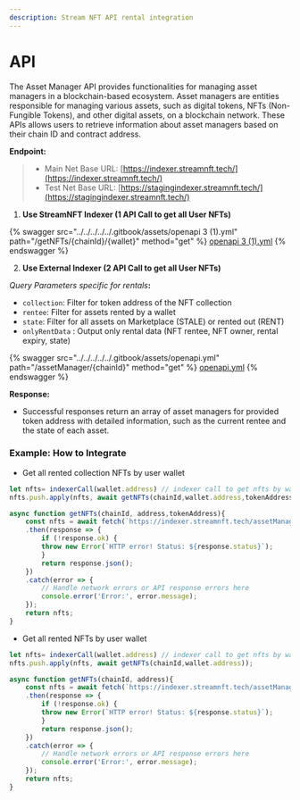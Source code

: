 ```yaml
---
description: Stream NFT API rental integration
---
```


# API

The Asset Manager API provides functionalities for managing asset managers in a blockchain-based ecosystem. Asset managers are entities responsible for managing various assets, such as digital tokens, NFTs (Non-Fungible Tokens), and other digital assets, on a blockchain network. These APIs allows users to retrieve information about asset managers based on their chain ID and contract address.

**Endpoint:**

> * Main Net Base URL: [https://indexer.streamnft.tech/](https://indexer.streamnft.tech/)
> * Test Net Base URL: [https://stagingindexer.streamnft.tech/](https://stagingindexer.streamnft.tech/)



1. **Use StreamNFT Indexer (1 API Call to get all User NFTs)**

{% swagger src="../../../../../.gitbook/assets/openapi 3 (1).yml" path="/getNFTs/{chainId}/{wallet}" method="get" %}
[openapi 3 (1).yml](<../../../../../.gitbook/assets/openapi 3 (1).yml>)
{% endswagger %}

2. **Use External Indexer (2 API Call to get all User NFTs)**

_Query Parameters specific for rentals_**:**

* `collection`: Filter for token address of the NFT collection
* `rentee`: Filter for assets rented by a wallet
* `state`: Filter for all assets on Marketplace (STALE) or rented out (RENT)
* `onlyRentData` : Output only rental data (NFT rentee, NFT owner,  rental expiry, state)

{% swagger src="../../../../../.gitbook/assets/openapi.yml" path="/assetManager/{chainId}" method="get" %}
[openapi.yml](../../../../../.gitbook/assets/openapi.yml)
{% endswagger %}

**Response:**

* Successful responses return an array of asset managers for provided token address with detailed information, such as the current rentee and the state of each asset.

### Example: How to Integrate

* Get all rented collection NFTs by user wallet

```javascript
let nfts= indexerCall(wallet.address) // indexer call to get nfts by wallet
nfts.push.apply(nfts, await getNFTs(chainId,wallet.address,tokenAddress));

async function getNFTs(chainId, address,tokenAddress){
    const nfts = await fetch(`https://indexer.streamnft.tech/assetManager/${chainId}?user=${walletAddress}&collection=${collectionAddress}`)
    .then(response => {
        if (!response.ok) {
        throw new Error(`HTTP error! Status: ${response.status}`);
        }
        return response.json();
    })
    .catch(error => {
        // Handle network errors or API response errors here
        console.error('Error:', error.message);
    });
    return nfts;
}
```

* Get all rented NFTs by user wallet

```javascript
let nfts= indexerCall(wallet.address) // indexer call to get nfts by wallet
nfts.push.apply(nfts, await getNFTs(chainId,wallet.address));

async function getNFTs(chainId, address){
    const nfts = await fetch(`https://indexer.streamnft.tech/assetManager/${chainId}?user=${walletAddress}`)
    .then(response => {
        if (!response.ok) {
        throw new Error(`HTTP error! Status: ${response.status}`);
        }
        return response.json();
    })
    .catch(error => {
        // Handle network errors or API response errors here
        console.error('Error:', error.message);
    });
    return nfts;
}
```
